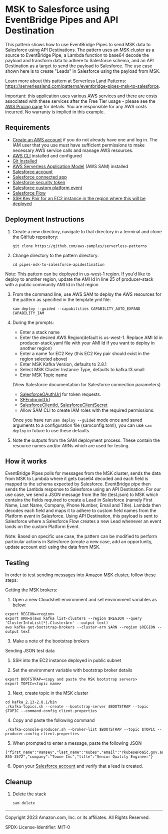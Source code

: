 # MSK to Salesforce using EventBridge Pipes and API Destination

This pattern shows how to use EventBridge Pipes to send MSK data to Salesforce using API Destinations. The pattern uses an MSK cluster as a source to EventBridge Pipe, a Lambda function to base64 decode the payload and transform data to adhere to Salesforce schema, and an API Destination as a target to send the payload to Salesforce. The use case shown here is to create "Leads" in Salesforce using the payload from MSK. 

Learn more about this pattern at Serverless Land Patterns: https://serverlessland.com/patterns/eventbridge-pipes-msk-to-salesforce.

Important: this application uses various AWS services and there are costs associated with these services after the Free Tier usage - please see the [AWS Pricing page](https://aws.amazon.com/pricing/) for details. You are responsible for any AWS costs incurred. No warranty is implied in this example.

## Requirements

* [Create an AWS account](https://portal.aws.amazon.com/gp/aws/developer/registration/index.html) if you do not already have one and log in. The IAM user that you use must have sufficient permissions to make necessary AWS service calls and manage AWS resources.
* [AWS CLI](https://docs.aws.amazon.com/cli/latest/userguide/install-cliv2.html) installed and configured
* [Git Installed](https://git-scm.com/book/en/v2/Getting-Started-Installing-Git)
* [AWS Serverless Application Model](https://docs.aws.amazon.com/serverless-application-model/latest/developerguide/serverless-sam-cli-install.html) (AWS SAM) installed
* [Salesforce account](https://login.salesforce.com/)
* [Salesforce connected app](https://help.salesforce.com/s/articleView?id=sf.connected_app_create_basics.htm&type=5)
* [Salesforce security token](https://help.salesforce.com/s/articleView?language=en_US&id=sf.user_security_token.htm)
* [Salesforce custom platform event](https://developer.salesforce.com/docs/atlas.en-us.234.0.platform_events.meta/platform_events/platform_events_define.htm)
* [Salesforce Flow](https://help.salesforce.com/s/articleView?id=sf.c360_a_build_a_flow_in_customer_data_platform.htm&type=5)
* [SSH Key Pair for an EC2 instance in the region where this will be deployed](https://docs.aws.amazon.com/AWSEC2/latest/UserGuide/create-key-pairs.html) 

## Deployment Instructions

1. Create a new directory, navigate to that directory in a terminal and clone the GitHub repository:
    ``` 
    git clone https://github.com/aws-samples/serverless-patterns
    ```
2. Change directory to the pattern directory:
    ```
    cd pipes-msk-to-salesforce-apidestination
    ```

Note: This pattern can be deployed in us-west-1 region. If you'd like to deploy to another region, update the AMI Id in line 25 of producer-stack with a public community AMI Id in that region

3. From the command line, use AWS SAM to deploy the AWS resources for the pattern as specified in the template.yml file:
    ```
    sam deploy --guided --capabilities CAPABILITY_AUTO_EXPAND CAPABILITY_IAM
    ```
4. During the prompts:
    * Enter a stack name
    * Enter the desired AWS Region(default is us-west-1. Replace AMI Id in producer-stack.yaml file with your AMI Id if you want to deploy in another region)
    * Enter a name for EC2 Key (this EC2 Key pair should exist in the region selected above)
    * Enter MSK Kafka Version, defaults to 2.8.1
    * Select MSK Cluster Instance Type, defaults to kafka.t3.small
    * Enter MSK Topic name
    
    (View Salesforce documentation for Salesforce connection parameters)

    * [SalesforceOAuthUrl](https://github.com/aws-samples/serverless-patterns/tree/main/eventbridge-pipes-sqs-enrich-with-sfdc#:~:text=Salesforce%20connection%20parameters.-,SalesforceOAuthUrl,-for%20token%20requests) for token requests.
    * [SFEndpointUrl](https://github.com/aws-samples/serverless-patterns/tree/main/eventbridge-pipes-sqs-enrich-with-sfdc#:~:text=for%20token%20requests-,SFEndpointUrl,-SalesforceOauthClientId%2C%20SalesforceOauthClientSecret%2C%20SalesforceUsername)
    * [SalesforceClientId, SalesforceClientSecret](https://onlinehelp.coveo.com/en/ces/7.0/administrator/getting_salesforce_client_id_and_client_secret_values.htm)
    * Allow SAM CLI to create IAM roles with the required permissions.

    Once you have run `sam deploy --guided` mode once and saved arguments to a configuration file (samconfig.toml), you can use `sam deploy` in future to use these defaults.

5. Note the outputs from the SAM deployment process. These contain the resource names and/or ARNs which are used for testing.

## How it works

EventBridge Pipes polls for messages from the MSK cluster, sends the data from MSK to Lambda where it gets base64 decoded and each field is mapped to the schema expected by Salesforce. EventBridge pipe then sends the Lambda response to Salesforce using an API Destination. 
For our use case, we send a JSON message from the file (test.json) to MSK which contains the fields required to create a Lead in Salesforce (namely First Name, Last Name, Company, Phone Number, Email and Title). Lambda then decodes each field and maps it to adhere to custom field names from the Platform event in Salesforce. Using API Destination, this payload is sent to Salesforce where a Salesforce Flow creates a new Lead whenever an event lands on the custom Platform Event. 

Note: Based on specific use case, the pattern can be modified to perform particular actions in Salesforce (create a new case, add an opportunity, update account etc) using the data from MSK. 

## Testing

In order to test sending messages into Amazon MSK cluster, follow these steps:

Getting the MSK brokers:

1. Open a new Cloudshell environment and set environment variables as below:

```
export REGION=<region>
export ARN=$(aws kafka list-clusters --region $REGION --query 'ClusterInfoList[*].ClusterArn' --output text)
aws kafka get-bootstrap-brokers --cluster-arn $ARN --region $REGION --output text
```
3. Make a note of the bootstrap brokers

Sending JSON test data

1. SSH into the EC2 instance deployed in public subnet

2. Set the environment variable with bootstrap broker details

```
export BOOTSTRAP=<copy and paste the MSK bootstrap servers>
export TOPIC=<topic name>
``` 

3. Next, create topic in the MSK cluster
```
cd kafka_2.13-2.8.1/bin
./kafka-topics.sh --create --bootstrap-server $BOOTSTRAP --topic $TOPIC --command-config client.properties
```

4. Copy and paste the following command
```
./kafka-console-producer.sh --broker-list $BOOTSTRAP --topic $TOPIC --producer.config client.properties
```

5. When prompted to enter a message, paste the following JSON 

```
{"first_name":"Ramsey","last_name":"Kubes","email":"rkubese@oaic.gov.au","phone":"371-855-3572","company":"Towne Inc","title":"Senior Quality Engineer"}
```

6. Open your [Salesforce account](https://login.salesforce.com/) and verify that a lead is created. 


## Cleanup
 
1. Delete the stack
    ```bash
    sam delete
    ```
----
Copyright 2023 Amazon.com, Inc. or its affiliates. All Rights Reserved.

SPDX-License-Identifier: MIT-0
